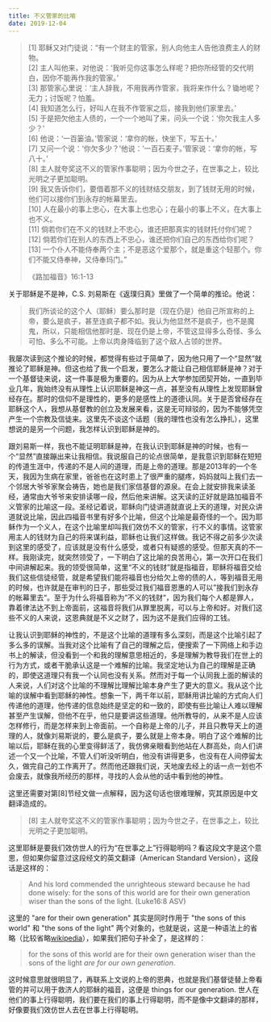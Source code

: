 ```yaml
---
title: 不义管家的比喻
date: 2019-12-04
---
```


> [1] 耶稣又对门徒说：“有一个财主的管家，别人向他主人告他浪费主人的财物。  
> [2] 主人叫他来，对他说：‘我听见你这事怎么样呢？把你所经管的交代明白，因你不能再作我的管家。’  
> [3] 那管家心里说：‘主人辞我，不用我再作管家，我将来作什么？锄地呢？无力；讨饭呢？怕羞。  
> [4] 我知道怎么行，好叫人在我不作管家之后，接我到他们家里去。’  
> [5] 于是把欠他主人债的，一个一个地叫了来，问头一个说：‘你欠我主人多少？’  
> [6] 他说：‘一百篓油。’管家说：‘拿你的帐，快坐下，写五十。’  
> [7] 又问一个说：‘你欠多少？’他说：‘一百石麦子。’管家说：‘拿你的帐，写八十。’  
> [8] 主人就夸奖这不义的管家作事聪明；因为今世之子，在世事之上，较比光明之子更加聪明。  
> [9] 我又告诉你们，要借着那不义的钱财结交朋友，到了钱财无用的时候，他们可以接你们到永存的帐幕里去。  
> [10] 人在最小的事上忠心，在大事上也忠心；在最小的事上不义，在大事上也不义。  
> [11] 倘若你们在不义的钱财上不忠心，谁还把那真实的钱财托付你们呢？  
> [12] 倘若你们在别人的东西上不忠心，谁还把你们自己的东西给你们呢？  
> [13] 一个仆人不能侍奉两个主；不是恶这个爱那个，就是重这个轻那个。你们不能又侍奉神，又侍奉玛门。”  
> 
> 《路加福音》16:1-13 

关于耶稣是不是神，C.S. 刘易斯在《返璞归真》里做了一个简单的推论。他说：

> 我们所谈论的这个人（耶稣）要么那时是（现在仍是）他自己所宣称的上帝，要么是疯子，甚至连疯子都不如。我认为他显然不是疯子，也不是魔鬼，所以，只能相信他那时是、现在仍是上帝，不管这显得多么奇怪、多么可怕、多么不可能。上帝以肉身降临到了这个敌人占领的世界。

我屡次读到这个推论的时候，都觉得有些过于简单了，因为他只用了一个“显然”就推论了耶稣是神。但这也给了我一个启发，要怎么才能让自己相信耶稣是神？对于一个基督徒来说，这一件事是极为重要的。因为从上大学参加团契开始，一直到毕业几年，我始终没有从理性上认识耶稣是神这一点，甚至没有从理性上发现耶稣曾经存在。那时的信仰不是理性的，更多的是感性上的道德认同。关于是否曾经存在耶稣这个人，我想从基督教的创立及发展来看，这是无可辩驳的，因为不能够凭空产生一个宗教及信徒来。这里先不谈这个话题（我的理性也没有怎么挣扎），这里想说的是另一个问题，我怎样认识到耶稣是神的。

跟刘易斯一样，我也不能证明耶稣是神，在我认识到耶稣是神的时候，也有一个“显然”直接蹦出来让我相信。我说服自己的论点很简单，是我意识到耶稣在短短的传道生涯中，传递的不是人间的道理，而是上帝的道理。那是2013年的一个冬天，我因为生病在家里，爸爸也在这时患上了很严重的腿疼，妈妈就叫上我们去一个邻居大爷爷家聚会祷告，她也是我们家信基督的源泉。在会上就安排我来读圣经，通常由大爷爷来安排读哪一段，然后他来讲解。这天读的正好就是路加福音不义管家的比喻这一段。圣经记着说，耶稣向门徒讲道就直说上天的道理，对民众讲道就说比喻，因此四福音书里有好多个比喻，但这个比喻是最奇怪的一个。因为耶稣作为一个义人，在这个比喻里却叫我们效仿不义的管家，行不义的事情。这管家用主人的钱财为自己的将来谋利益，耶稣也让我们这样做。我记不得之前多少次读到这里的感受了，应该就是没有什么感受，或者只有疑惑的感受。但那天真的不一样。我刚读完，就突然领受了，一下明白了这比喻的良苦用心，第一次开口在我们中间讲解起来。我的领受很简单，这里“不义的钱财”就是指福音，耶稣将福音交给我们这些信徒经管，就是希望我们能将福音也分给欠上帝的债的人，等到福音无用的时候，也许就是在审判的日子，那些受过我们福音恩惠的人可以”接我们到永存的帐幕里去“。至于为什么将福音称为”不义的钱财“，因为我们每个人都是罪人，靠着律法达不到上帝面前，这福音将我们从罪里脱离，可以与上帝和好。对我们这些不义的人来说，这恩典就是不义之财了，因为这不是我们应得的工钱。

让我认识到耶稣的神性的，不是这个比喻的道理有多么深刻，而是这个比喻引起了多么多的误解。当我对这个比喻有了自己的理解之后，便搜索了一下网络上和手边书上的解读，但没看到一个和我的理解意思相近的，多是理解为教导我们在世上的行为方式，或者干脆承认这是一个难解的比喻。我坚定地认为自己的理解是正确的，即使这道理只有我一个认同也没有关系。然而对于每一个认同我上面的解读的人来说，人们对这个比喻的不理解比理解比喻本身产生了更大的意义。我从这个比喻的误解中看到耶稣的神性。想象一下，两千年以前，耶稣用讲比喻的方式向人们传递他的道理，他传递的信息始终是坚定的和一致的，即使有些比喻让人难以理解甚至产生误解，但他不在乎，他只是要讲这些道理。他所教导的，从来不是人应该怎样修行，而是怎样来到上帝面前。一个自称是上帝的儿子，并且只教导天上的道理的人，就像刘易斯说的，要么是疯子，要么就是上帝本身。明白了这个难解的比喻以后，耶稣在我的心里变得鲜活了，我仿佛亲眼看到他站在人群高处，向人们讲述一个又一个比喻，不管人们听没听明白，他没有讲得更多，也没有在人间停留太久，做完自己的工作离开了。然而他还跟我们说，天地废去经上的话一点一划也不会废去，就像我所经历的那样，寻找的人会从他的话中看到他的神性。

这里还需要对第[8]节经文做一点解释，因为这句话也很难理解，究其原因是中文翻译造成的。

> [8] 主人就夸奖这不义的管家作事聪明；因为今世之子，在世事之上，较比光明之子更加聪明。

这里耶稣是要我们效仿世人的行为“在世事之上”行得聪明吗？看这段文字是这个意思，但如果你留意过这段经文的英文翻译（American Standard Version），这段话是这样的：

> And his lord commended the unrighteous steward because he had done wisely: for the sons of this world are for their own generation wiser than the sons of the light. (Luke16:8 ASV)

这里的 "are for their own generation" 其实是同时作用于 "the sons of this world" 和 "the sons of the light" 两个对象的，也就是说，这是一种语法上的省略（比较省略[wikipedia]），如果我们把句子补全了，是这样的：

> for the sons of this world are for their own generation wiser than the sons of the light *are for our own generation*.

这时候意思就很明显了，再联系上文说的上帝的恩典，也就是我们基督徒替上帝看管的并可以用于救济人的耶稣的福音，这便是 things for our generation. 世人在他们的事上行得聪明，我们要在我们的事上行得聪明，而不是像中文翻译的那样，好像要我们效仿世人去在世事上行得聪明。

[wikipedia]: https://en.wikipedia.org/wiki/Ellipsis_(linguistics)#Comparative_deletion